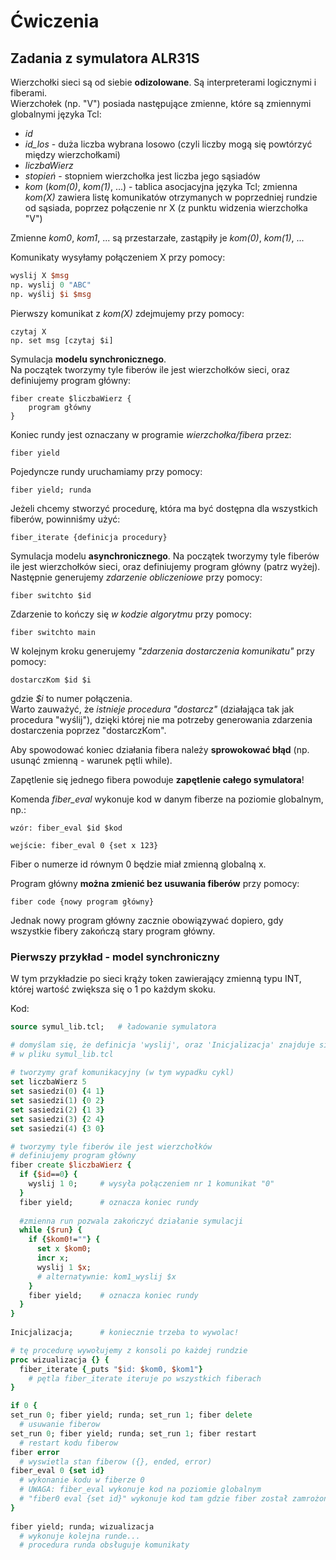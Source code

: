 # Ćwiczenia

## Zadania z symulatora ALR31S

Wierzchołki sieci są od siebie **odizolowane**. Są interpreterami logicznymi i fiberami.  
Wierzchołek (np. "V") posiada następujące zmienne, które są zmiennymi globalnymi języka Tcl:
* _id_
* _id_los_ - duża liczba wybrana losowo (czyli liczby mogą się powtórzyć między wierzchołkami)
* _liczbaWierz_
* _stopień_ - stopniem wierzchołka jest liczba jego sąsiadów
* _kom_ (_kom(0)_, _kom(1)_, ...) - tablica asocjacyjna języka Tcl; zmienna _kom(X)_ zawiera listę komunikatów otrzymanych w poprzedniej rundzie od sąsiada, poprzez połączenie nr X (z punktu widzenia wierzchołka "V")

Zmienne _kom0_, _kom1_, ... są przestarzałe, zastąpiły je _kom(0)_, _kom(1)_, ...

Komunikaty wysyłamy połączeniem X przy pomocy:
```tcl
wyslij X $msg
np. wyslij 0 "ABC"
np. wyślij $i $msg
```

Pierwszy komunikat z _kom(X)_ zdejmujemy przy pomocy:
```
czytaj X
np. set msg [czytaj $i]
```

Symulacja **modelu synchronicznego**.  
Na początek tworzymy tyle fiberów ile jest wierzchołków sieci, oraz definiujemy program główny:
```
fiber create $liczbaWierz {
    program główny
}
```
Koniec rundy jest oznaczany w programie _wierzchołka/fibera_ przez:
```
fiber yield
```
Pojedyncze rundy uruchamiamy przy pomocy:
```
fiber yield; runda
```
Jeżeli chcemy stworzyć procedurę, która ma być dostępna dla wszystkich fiberów, powinniśmy użyć:
```
fiber_iterate {definicja procedury}
```

Symulacja modelu **asynchronicznego**.
Na początek tworzymy tyle fiberów ile jest wierzchołków sieci, oraz definiujemy program główny (patrz wyżej).  
Następnie generujemy _zdarzenie obliczeniowe_ przy pomocy:
```
fiber switchto $id
```
Zdarzenie to kończy się _w kodzie algorytmu_ przy pomocy:
```
fiber switchto main
```
W kolejnym kroku generujemy _"zdarzenia dostarczenia komunikatu"_ przy pomocy:
```
dostarczKom $id $i
```
gdzie _$i_ to numer połączenia.  
Warto zauważyć, że _istnieje procedura "dostarcz"_ (działająca tak jak procedura "wyślij"), dzięki której nie ma potrzeby generowania zdarzenia dostarczenia poprzez "dostarczKom".

Aby spowodować koniec działania fibera należy **sprowokować błąd** (np. usunąć zmienną - warunek pętli while).

Zapętlenie się jednego fibera powoduje **zapętlenie całego symulatora**!

Komenda _fiber_eval_ wykonuje kod w danym fiberze na poziomie globalnym, np.:
```
wzór: fiber_eval $id $kod

wejście: fiber_eval 0 {set x 123}
```
Fiber o numerze id równym 0 będzie miał zmienną globalną x.

Program główny **można zmienić bez usuwania fiberów** przy pomocy:
```
fiber code {nowy program główny}
```
Jednak nowy program główny zacznie obowiązywać dopiero, gdy wszystkie fibery zakończą stary program główny.

### Pierwszy przykład - model synchroniczny
W tym przykładzie po sieci krąży token zawierający zmienną typu INT, której wartość zwiększa się o 1 po każdym skoku.

Kod:
```tcl
source symul_lib.tcl;   # ładowanie symulatora

# domyślam się, że definicja 'wyslij', oraz 'Inicjalizacja' znajduje się
# w pliku symul_lib.tcl
 
# tworzymy graf komunikacyjny (w tym wypadku cykl)
set liczbaWierz 5
set sasiedzi(0) {4 1}
set sasiedzi(1) {0 2}
set sasiedzi(2) {1 3}
set sasiedzi(3) {2 4}
set sasiedzi(4) {3 0}

# tworzymy tyle fiberów ile jest wierzchołków
# definiujemy program główny
fiber create $liczbaWierz {
  if {$id==0} {
    wyslij 1 0;     # wysyła połączeniem nr 1 komunikat "0"
  }
  fiber yield;      # oznacza koniec rundy
 
  #zmienna run pozwala zakończyć działanie symulacji
  while {$run} {
    if {$kom0!=""} {
      set x $kom0;
      incr x;
      wyslij 1 $x;
      # alternatywnie: kom1_wyslij $x
    }
    fiber yield;    # oznacza koniec rundy
  }
}
 
Inicjalizacja;      # koniecznie trzeba to wywolac!

# tę procedurę wywołujemy z konsoli po każdej rundzie
proc wizualizacja {} {
  fiber_iterate {_puts "$id: $kom0, $kom1"}
    # pętla fiber_iterate iteruje po wszystkich fiberach
}

if 0 {
set_run 0; fiber yield; runda; set_run 1; fiber delete
  # usuwanie fiberow
set_run 0; fiber yield; runda; set_run 1; fiber restart
  # restart kodu fiberow
fiber error
  # wyswietla stan fiberow ({}, ended, error)
fiber_eval 0 {set id}
  # wykonanie kodu w fiberze 0
  # UWAGA: fiber_eval wykonuje kod na poziomie globalnym
  # "fiber0 eval {set id}" wykonuje kod tam gdzie fiber został zamrożony
}
 
fiber yield; runda; wizualizacja
  # wykonuje kolejna runde...
  # procedura runda obsługuje komunikaty
```